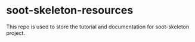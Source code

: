 # soot-skeleton-resources
This repo is used to store the tutorial and documentation for soot-skeleton project.

